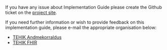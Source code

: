 If you have any issue about Implementation Guide please create the Github ticket on the [project site](https://github.com/HL7EE/ig-ee-mpi/issues).

If you need further information or wish to provide feedback on this implementation guide, please e-mail the appropriate organisation below:
- [TEHIK Andmekorraldus](mailto:andmekorraldus@tehik.ee)
- [TEHIK FHIR](mailto:fhir@tehik.ee)

